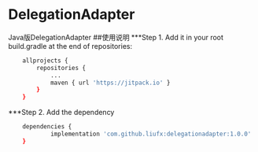 # DelegationAdapter
Java版DelegationAdapter
##使用说明
***Step 1. Add it in your root build.gradle at the end of repositories:
```bash
	allprojects {
		repositories {
			...
			maven { url 'https://jitpack.io' }
		}
	}
```
***Step 2. Add the dependency
```bash
	dependencies {
	        implementation 'com.github.liufx:delegationadapter:1.0.0'
	}
```
